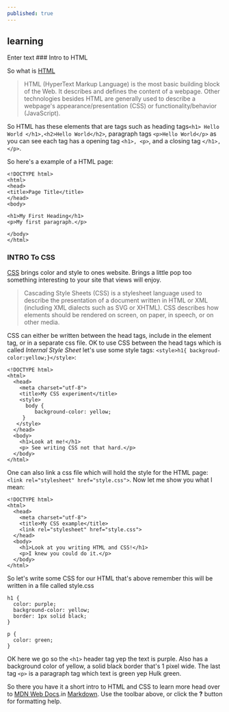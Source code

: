 ```yaml
---
published: true
---
```

## learning

Enter text ### Intro to HTML

So what is [HTML](https://developer.mozilla.org/en-US/docs/Web/HTML)
>HTML (HyperText Markup Language) is the most basic building block of the Web. It describes and defines the content of a webpage. Other technologies besides HTML are generally used to describe a webpage's appearance/presentation (CSS) or functionality/behavior (JavaScript).

So HTML has these elements that are tags such as heading tags`<h1> Hello World </h1>,<h2>Hello World</h2>`, paragraph tags `<p>Hello World</p>` as you can see each tag has a opening tag `<h1>, <p>`, and a closing tag `</h1>,</p>`. 

So here's a example of a HTML page:
```
<!DOCTYPE html>
<html>
<head>
<title>Page Title</title>
</head>
<body>

<h1>My First Heading</h1>
<p>My first paragraph.</p>

</body>
</html>
```





### INTRO To CSS

 [CSS](https://developer.mozilla.org/en-US/docs/Web/CSS) brings color and style to ones website. Brings  a little pop too something interesting to your site that views will enjoy.
>Cascading Style Sheets (CSS) is a stylesheet language used to describe the presentation of a document written in HTML or XML (including XML dialects such as SVG or XHTML). CSS describes how elements should be rendered on screen, on paper, in speech, or on other media.

CSS can either be written between the head tags, include in the element tag, or in a separate css file. OK to use CSS between the head tags which is called <em>Internal Style Sheet</em> let's use some style tags: `<style>h1{ backgroud-color:yellow;}</style>`:
```
<!DOCTYPE html>
<html>
  <head>
    <meta charset="utf-8">
    <title>My CSS experiment</title>
    <style>
      body {
         background-color: yellow;
     }
   </style>
  </head>
  <body>
    <h1>Look at me!</h1>
    <p> See writing CSS not that hard.</p>
  </body>
</html>
```
 One can also link a css file which will hold the style for the HTML page: `<link rel="stylesheet" href="style.css">`. Now let me show you what I mean:

```
<!DOCTYPE html>
<html>
  <head>
    <meta charset="utf-8">
    <title>My CSS example</title>
    <link rel="stylesheet" href="style.css">
  </head>
  <body>
    <h1>Look at you writing HTML and CSS!</h1>
    <p>I knew you could do it.</p>
  </body>
</html>
```
So let's write some CSS for our HTML that's above remember this will be written in a file called style.css

```
h1 {
  color: purple;
  background-color: yellow;
  border: 1px solid black;
}

p {
  color: green;
}
```
OK here we go so the `<h1>` header tag yep the text is purple. Also has a background color of yellow, a solid black border that's 1 pixel wide. The last tag `<p>` is a paragraph tag which text is green yep Hulk green. 

So there you have it a short intro to HTML and CSS to learn more head over to [MDN Web Docs](https://developer.mozilla.org/en-US/).in [Markdown](http://daringfireball.net/projects/markdown/). Use the toolbar above, or click the **?** button for formatting help.
